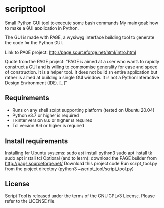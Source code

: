 # scripttool
Small Python GUI tool to execute some bash commands
My main goal: how to make a GUI application in Python.

The GUI is made with PAGE, a wysiwyg interface building tool to generate the code for the Python GUI.

Link to PAGE project: <http://page.sourceforge.net/html/intro.html>

Quote from the PAGE project: "PAGE is aimed at a user who wants to rapidly construct a GUI and is willing to compromise generality for ease and speed of construction. It is a helper tool. It does not build an entire application but rather is aimed at building a single GUI window. It is not a Python Interactive Design Environment (IDE). [..]"

Requirements
------------
- Runs on any shell script supporting platform (tested on Ubuntu 20.04)
- Python v3.7 or higher is required
- Tkinter version 8.6 or higher is required
- Tcl version 8.6 or higher is required

Install requirements
--------------------
Installing for Ubuntu systems:
sudo apt install python3
sudo apt install tk
sudo apt install tcl
Optional (and to learn): download the PAGE builder from <http://page.sourceforge.net/>
Download this project code
Run script_tool.py from the project directory (python3 ~/script_tool/script_tool.py)

License
-------
Script Tool is released under the terms of the GNU GPLv3 License. Please refer to the LICENSE file.
